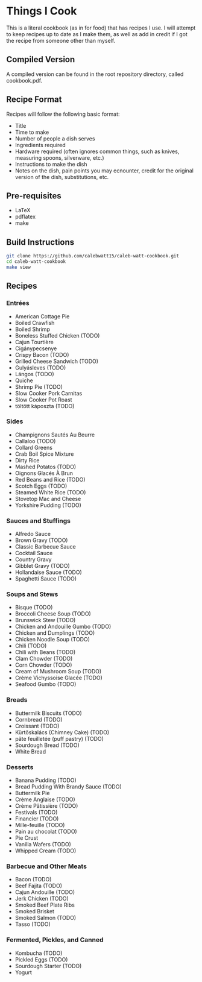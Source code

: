 # Things I Cook
This is a literal cookbook (as in for food) that has recipes I use. I will attempt to keep recipes up to date as I make them, as well as add in credit if I got the recipe from someone other than myself.

## Compiled Version
A compiled version can be found in the root repository directory, called cookbook.pdf.

## Recipe Format
Recipes will follow the following basic format:
* Title
* Time to make
* Number of people a dish serves
* Ingredients required
* Hardware required (often ignores common things, such as knives, measuring spoons, silverware, etc.)
* Instructions to make the dish
* Notes on the dish, pain points you may ecnounter, credit for the original version of the dish, substitutions, etc.


## Pre-requisites
* LaTeX
* pdflatex
* make


## Build Instructions
```Bash
git clone https://github.com/calebwatt15/caleb-watt-cookbook.git
cd caleb-watt-cookbook
make view
```

## Recipes
### Entrées
* American Cottage Pie
* Boiled Crawfish
* Boiled Shrimp
* Boneless Stuffed Chicken (TODO)
* Cajun Tourtière
* Cigánypecsenye
* Crispy Bacon (TODO)
* Grilled Cheese Sandwich (TODO)
* Gulyásleves (TODO)
* Lángos (TODO)
* Quiche
* Shrimp Pie (TODO)
* Slow Cooker Pork Carnitas
* Slow Cooker Pot Roast
* töltött káposzta (TODO)

### Sides
* Champignons Sautés Au Beurre
* Callaloo (TODO)
* Collard Greens
* Crab Boil Spice Mixture
* Dirty Rice
* Mashed Potatos (TODO)
* Oignons Glacés À Brun
* Red Beans and Rice (TODO)
* Scotch Eggs (TODO)
* Steamed White Rice (TODO)
* Stovetop Mac and Cheese
* Yorkshire Pudding (TODO)

### Sauces and Stuffings
* Alfredo Sauce
* Brown Gravy (TODO)
* Classic Barbecue Sauce
* Cocktail Sauce
* Country Gravy
* Gibblet Gravy (TODO)
* Hollandaise Sauce (TODO)
* Spaghetti Sauce (TODO)

### Soups and Stews
* Bisque (TODO)
* Broccoli Cheese Soup (TODO)
* Brunswick Stew (TODO)
* Chicken and Andouille Gumbo (TODO)
* Chicken and Dumplings (TODO)
* Chicken Noodle Soup (TODO)
* Chili (TODO)
* Chili with Beans (TODO)
* Clam Chowder (TODO)
* Corn Chowder (TODO)
* Cream of Mushroom Soup (TODO)
* Crème Vichyssoise Glacée (TODO)
* Seafood Gumbo (TODO)

### Breads
* Buttermilk Biscuits (TODO)
* Cornbread (TODO)
* Croissant (TODO)
* Kürtőskalács (Chimney Cake) (TODO)
* pâte feuilletée (puff pastry) (TODO)
* Sourdough Bread (TODO)
* White Bread

### Desserts
* Banana Pudding (TODO)
* Bread Pudding With Brandy Sauce (TODO)
* Buttermilk Pie
* Crème Anglaise (TODO)
* Crème Pâtissière (TODO)
* Festivals (TODO)
* Financier (TODO)
* Mille-feuille (TODO)
* Pain au chocolat (TODO)
* Pie Crust
* Vanilla Wafers (TODO)
* Whipped Cream (TODO)

### Barbecue and Other Meats
* Bacon (TODO)
* Beef Fajita (TODO)
* Cajun Andouille (TODO)
* Jerk Chicken (TODO)
* Smoked Beef Plate Ribs
* Smoked Brisket
* Smoked Salmon (TODO)
* Tasso (TODO)

### Fermented, Pickles, and Canned
* Kombucha (TODO)
* Pickled Eggs (TODO)
* Sourdough Starter (TODO)
* Yogurt